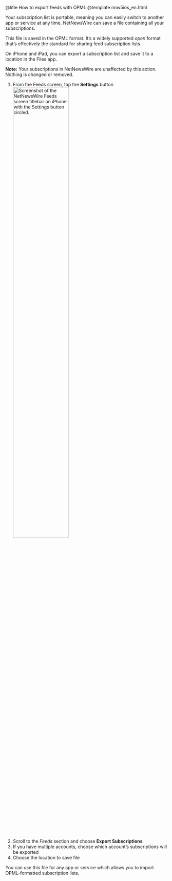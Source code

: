 @title How to export feeds with OPML
@template nnw5ios_en.html

Your subscription list is portable, meaning you can easily switch to another app or service at any time. NetNewsWire can save a file containing all your subscriptions.

This file is saved in the OPML format. It’s a widely supported *open* format that’s effectively the standard for sharing feed subscription lists.

On iPhone and iPad, you can export a subscription list and save it to a location in the Files app.

**Note:** Your subscriptions in NetNewsWire are unaffected by this action. Nothing is changed or removed.

1. From the Feeds screen, tap the **Settings** button
<img src="../../../images/ios-en-settings_button.png"
     alt="Screenshot of the NetNewsWire Feeds screen titlebar on iPhone with the Settings button circled."
     class="centeredImage lightBorder listImage"
     style="width: 60%;" />
2. Scroll to the *Feeds* section and choose **Export Subscriptions**
3. If you have multiple accounts, choose which account’s subscriptions will be exported
4. Choose the location to save file

You can use this file for any app or service which allows you to import OPML-formatted subscription lists.
